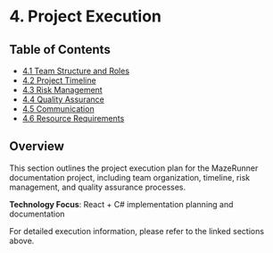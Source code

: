 # 4. Project Execution

## Table of Contents
- [4.1 Team Structure and Roles](execution/team-structure.md)
- [4.2 Project Timeline](execution/timeline.md)
- [4.3 Risk Management](execution/risk-management.md)
- [4.4 Quality Assurance](execution/quality-assurance.md)
- [4.5 Communication](execution/communication.md)
- [4.6 Resource Requirements](execution/resources.md)

## Overview

This section outlines the project execution plan for the MazeRunner documentation project, including team organization, timeline, risk management, and quality assurance processes.

**Technology Focus**: React + C# implementation planning and documentation

For detailed execution information, please refer to the linked sections above.